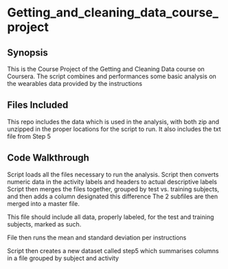 # Getting_and_cleaning_data_course_project

## Synopsis

This is the Course Project of the Getting and Cleaning Data course on Coursera. The script combines and performances some basic analysis on the wearables data provided by the instructions

## Files Included

This repo includes the data which is used in the analysis, with both zip and unzipped in the proper locations for the script to run. It also includes the txt file from Step 5

## Code Walkthrough

Script loads all the files necessary to run the analysis.
Script then converts numeric data in the activity labels and headers to actual descriptive labels
Script then merges the files together, grouped by test vs. training subjects, and then adds a column designated this difference
The 2 subfiles are then merged into a master file.

This file should include all data, properly labeled, for the test and training subjects, marked as such. 

File then runs the mean and standard deviation per instructions

Script then creates a new dataset called step5 which summarises columns in a file grouped by subject and activity
